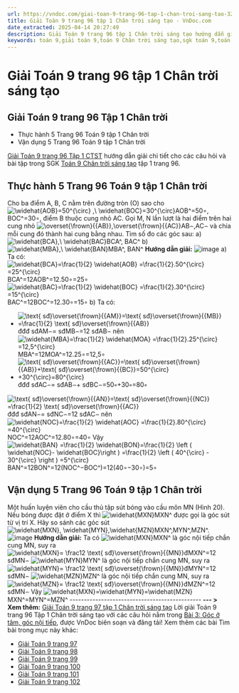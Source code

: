 ```yaml
---
url: https://vndoc.com/giai-toan-9-trang-96-tap-1-chan-troi-sang-tao-325126
title: Giải Toán 9 trang 96 tập 1 Chân trời sáng tạo - VnDoc.com
date_extracted: 2025-04-14 20:27:49
description: Giải Toán 9 trang 96 tập 1 Chân trời sáng tạo hướng dẫn giải chi tiết các câu hỏi và bài tập trong SGK Toán 9 Chân trời sáng tạo tập 1.
keywords: toán 9,giải toán 9,toán 9 Chân trời sáng tạo,sgk toán 9,toán lớp 9,toán lớp 9 Chân trời sáng tạo,sgk toán 9 Chân trời sáng tạo,toán 9 ctst,giải sgk toán 9 Chân trời sáng tạo,toán 9 Chân trời sáng tạo tập 1,giải bài tập toán 9 Chân trời sáng tạo,Góc ở tâm,góc nội tiếp,toán 9 Chân trời sáng tạo tập 1 trang 91,toán 9 Chân trời sáng tạo tập 1 trang 97,góc ở tâm góc nội tiếp,toán 9 trang 96,giải toán 9 trang 96,toán 9 trang 96 chân trời,giải toán 9 trang 96 chân trời
---
```


# Giải Toán 9 trang 96 tập 1 Chân trời sáng tạo
## **Giải Toán 9 trang 96 Tập 1 Chân trời**
  * Thực hành 5 Trang 96 Toán 9 tập 1 Chân trời
  * Vận dụng 5 Trang 96 Toán 9 tập 1 Chân trời

[Giải Toán 9 trang 96 Tập 1 CTST](<https://vndoc.com/giai-toan-9-trang-96-tap-1-chan-troi-sang-tao-325126>) hướng dẫn giải chi tiết cho các câu hỏi và bài tập trong SGK [Toán 9 Chân trời sáng tạo](<https://vndoc.com/toan-9-chan-troi-sang-tao>) tập 1 trang 96.
## **Thực hành 5 Trang 96 Toán 9 tập 1 Chân trời**
Cho ba điểm A, B, C nằm trên đường tròn \(O\) sao cho ![\\widehat{AOB}=50^{\\circ} ,\\ \\widehat{BOC}=30^{\\circ}](https://i.vdoc.vn/data/image/blank.png)AOB^=50∘, BOC^=30∘, điểm B thuộc cung nhỏ AC. Gọi M, N lần lượt là hai điểm trên hai cung nhỏ ![\\overset{\\frown}{{AB}},\\overset{\\frown}{{AC}}](https://i.vdoc.vn/data/image/blank.png)AB⌢,AC⌢ và chia mỗi cung đó thành hai cung bằng nhau. Tìm số đo các góc sau:
a\) ![\\widehat{BCA},\\ \\widehat{BAC}](https://i.vdoc.vn/data/image/blank.png)BCA^, BAC^
b\) ![\\widehat{MBA},\\ \\widehat{BAN}](https://i.vdoc.vn/data/image/blank.png)MBA^, BAN^
**Hướng dẫn giải:**
![image](https://i.vdoc.vn/data/image/2024/07/25/638575243533572882.png)
a\) Ta có: ![\\widehat{BCA}=\\frac{1}{2}  \\widehat{AOB} =\\frac{1}{2}.50^{\\circ} =25^{\\circ}](https://i.vdoc.vn/data/image/blank.png)BCA^=12AOB^=12.50∘=25∘
![\\widehat{BAC}=\\frac{1}{2}  \\widehat{BOC} =\\frac{1}{2}.30^{\\circ} =15^{\\circ}](https://i.vdoc.vn/data/image/blank.png)BAC^=12BOC^=12.30∘=15∘
b\) Ta có:
  * ![\\text{ sđ}\\overset{\\frown}{{AM}}=\\text{ sđ}\\overset{\\frown}{{MB}} =\\frac{1}{2} \\text{ sđ}\\overset{\\frown}{{AB}}](https://i.vdoc.vn/data/image/blank.png)đđđ sđAM⌢= sđMB⌢=12 sđAB⌢ nên ![\\widehat{MBA}=\\frac{1}{2}  \\widehat{MOA} =\\frac{1}{2}.25^{\\circ} =12,5^{\\circ}](https://i.vdoc.vn/data/image/blank.png)MBA^=12MOA^=12.25∘=12,5∘
  * ![\\text{ sđ}\\overset{\\frown}{{AC}}=\\text{ sđ}\\overset{\\frown}{{AB}}+\\text{ sđ}\\overset{\\frown}{{BC}}=50^{\\circ} +30^{\\circ}=80^{\\circ}](https://i.vdoc.vn/data/image/blank.png)đđđ sđAC⌢= sđAB⌢+ sđBC⌢=50∘+30∘=80∘

![\\text{ sđ}\\overset{\\frown}{{AN}}=\\text{ sđ}\\overset{\\frown}{{NC}} =\\frac{1}{2} \\text{ sđ}\\overset{\\frown}{{AC}}](https://i.vdoc.vn/data/image/blank.png)đđđ sđAN⌢= sđNC⌢=12 sđAC⌢ nên ![\\widehat{NOC}=\\frac{1}{2}  \\widehat{AOC} =\\frac{1}{2}.80^{\\circ} =40^{\\circ}](https://i.vdoc.vn/data/image/blank.png)NOC^=12AOC^=12.80∘=40∘
Vậy ![\\widehat{BAN} =\\frac{1}{2}   \\widehat{BON}=\\frac{1}{2} \\left \(   \\widehat{NOC}- \\widehat{BOC}\\right \) =\\frac{1}{2} \\left \( 40^{\\circ} - 30^{\\circ} \\right \) =5^{\\circ}](https://i.vdoc.vn/data/image/blank.png)BAN^=12BON^=12\(NOC^−BOC^\)=12\(40∘−30∘\)=5∘
## **Vận dụng 5 Trang 96 Toán 9 tập 1 Chân trời**
Một huấn luyện viên cho cầu thủ tập sút bóng vào cầu môn MN \(Hình 20\). Nếu bóng được đặt ở điểm X thì ![\\widehat{MXN}](https://i.vdoc.vn/data/image/blank.png)MXN^ được gọi là góc sút từ vị trí X. Hãy so sánh các góc sút ![\\widehat{MXN}, \\widehat{MYN},\\widehat{MZN}](https://i.vdoc.vn/data/image/blank.png)MXN^,MYN^,MZN^.
![image](https://i.vdoc.vn/data/image/2024/07/25/638575243532635450.png)
**Hướng dẫn giải:**
Ta có ![\\widehat{MXN}](https://i.vdoc.vn/data/image/blank.png)MXN^ là góc nội tiếp chắn cung MN, suy ra ![\\widehat{MXN}= \\frac12 \\text{ sđ}\\overset{\\frown}{{MN}}](https://i.vdoc.vn/data/image/blank.png)đMXN^=12 sđMN⌢
![\\widehat{MYN}](https://i.vdoc.vn/data/image/blank.png)MYN^ là góc nội tiếp chắn cung MN, suy ra ![\\widehat{MYN}= \\frac12 \\text{ sđ}\\overset{\\frown}{{MN}}](https://i.vdoc.vn/data/image/blank.png)đMYN^=12 sđMN⌢
![\\widehat{MZN}](https://i.vdoc.vn/data/image/blank.png)MZN^ là góc nội tiếp chắn cung MN, suy ra ![\\widehat{MZN}= \\frac12 \\text{ sđ}\\overset{\\frown}{{MN}}](https://i.vdoc.vn/data/image/blank.png)đMZN^=12 sđMN⌢
Vậy ![\\widehat{MXN}=\\widehat{MYN}=\\widehat{MZN}](https://i.vdoc.vn/data/image/blank.png)MXN^=MYN^=MZN^
\----------------------------------------------
**\--- > Xem thêm:** [Giải Toán 9 trang 97 tập 1 Chân trời sáng tạo](<https://vndoc.com/giai-toan-9-trang-97-tap-1-chan-troi-sang-tao-325128>)
Lời giải Toán 9 trang 96 Tập 1 Chân trời sáng tạo với các câu hỏi nằm trong [Bài 3: Góc ở tâm, góc nội tiếp](<https://vndoc.com/toan-9-chan-troi-sang-tao-bai-3-goc-o-tam-goc-noi-tiep-321050>), được VnDoc biên soạn và đăng tải\!
Xem thêm các bài Tìm bài trong mục này khác:
  * [Giải Toán 9 trang 97](</giai-toan-9-trang-97-tap-1-chan-troi-sang-tao-325128>)
  * [Giải Toán 9 trang 98](</giai-toan-9-trang-98-tap-1-chan-troi-sang-tao-325168>)
  * [Giải Toán 9 trang 99](</giai-toan-9-trang-99-tap-1-chan-troi-sang-tao-325171>)
  * [Giải Toán 9 trang 100](</giai-toan-9-trang-100-tap-1-chan-troi-sang-tao-325173>)
  * [Giải Toán 9 trang 101](</giai-toan-9-trang-101-tap-1-chan-troi-sang-tao-325176>)
  * [Giải Toán 9 trang 102](</giai-toan-9-trang-102-tap-1-chan-troi-sang-tao-325181>)

